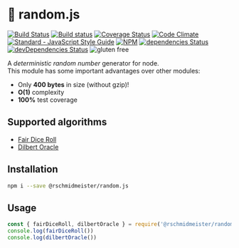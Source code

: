 # 🎲 random.js

[![Build Status](https://github.com/bash/random.js/workflows/Test/badge.svg)](https://github.com/bash/random.js/actions)
[![Build status](https://ci.appveyor.com/api/projects/status/luxy1c20asdk08at?svg=true)](https://ci.appveyor.com/project/rschmidmeister/random-js)
[![Coverage Status](https://coveralls.io/repos/github/bash/random.js/badge.svg?branch=tooling)](https://coveralls.io/github/bash/random.js?branch=tooling)
[![Code Climate](https://codeclimate.com/github/bash/random.js/badges/gpa.svg)](https://codeclimate.com/github/bash/random.js)
[![Standard - JavaScript Style Guide](https://img.shields.io/badge/code_style-standard-brightgreen.svg)](http://standardjs.com/)
[![NPM](https://img.shields.io/npm/v/@rschmidmeister/random.js.svg)](https://www.npmjs.com/package/@rschmidmeister/random.js)
[![dependencies Status](https://david-dm.org/bash/random.js/status.svg)](https://david-dm.org/bash/random.js)
[![devDependencies Status](https://david-dm.org/bash/random.js/dev-status.svg)](https://david-dm.org/bash/random.js?type=dev)
![gluten free](https://img.shields.io/badge/gluten-free-green.svg)

A *deterministic random number* generator for node.    
This module has some important advantages over other modules:

- Only **400 bytes** in size (without gzip)!
- **O(1)** complexity
- **100%** test coverage

## Supported algorithms

- [Fair Dice Roll](https://www.xkcd.com/221/)
- [Dilbert Oracle](https://dilbert.com/strip/2001-10-25)

## Installation

```bash
npm i --save @rschmidmeister/random.js
```

## Usage

```js
const { fairDiceRoll, dilbertOracle } = require('@rschmidmeister/random.js')
console.log(fairDiceRoll())
console.log(dilbertOracle())
```
